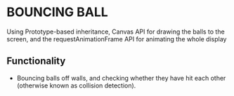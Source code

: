# BOUNCING BALL

Using Prototype-based inheritance, Canvas API for drawing the balls to the screen, and the requestAnimationFrame API for animating the whole display

## Functionality

+ Bouncing balls off walls, and checking whether they have hit each other (otherwise known as collision detection).